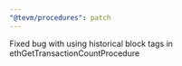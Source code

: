 ```yaml
---
"@tevm/procedures": patch
---
```


Fixed bug with using historical block tags in ethGetTransactionCountProcedure
